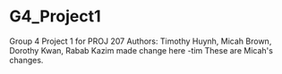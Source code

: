 # G4_Project1
 Group 4 Project 1 for PROJ 207 
Authors:
Timothy Huynh, Micah Brown, Dorothy Kwan, Rabab Kazim
made change here -tim
These are Micah's changes.

